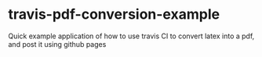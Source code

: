 # travis-pdf-conversion-example

Quick example application of how to use travis CI to convert latex into a pdf, and post it using github pages
